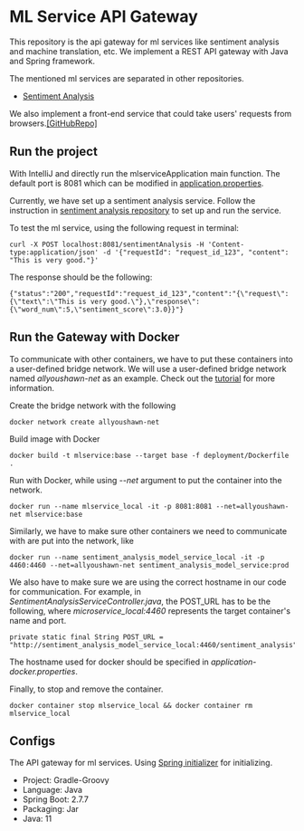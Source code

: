 # ML Service API Gateway
This repository is the api gateway for ml services like sentiment analysis and machine translation, etc. We implement a 
REST API gateway with Java and Spring framework. 


The mentioned ml services are separated in other repositories.
- [Sentiment Analysis](https://github.com/allyoushawn/sentiment_analysis_model_service)

We also implement a front-end service that 
could take users' requests from browsers.[[GitHubRepo]](https://github.com/allyoushawn/mlservicefrontend)
## Run the project
With IntelliJ and directly run the mlserviceApplication main function.
The default port is 8081 which can be modified in [application.properties](https://github.com/allyoushawn/mlservice/blob/main/application.properties).

Currently, we have set up a sentiment analysis service. 
Follow the instruction in [sentiment analysis repository](https://github.com/allyoushawn/sentiment_analysis_model_service)
to set up and run the service.


To test the ml service, using the following request in terminal:
```
curl -X POST localhost:8081/sentimentAnalysis -H 'Content-type:application/json' -d '{"requestId": "request_id_123", "content": "This is very good."}'
```
The response should be the following:
```
{"status":"200","requestId":"request_id_123","content":"{\"request\":{\"text\":\"This is very good.\"},\"response\":{\"word_num\":5,\"sentiment_score\":3.0}}"}
```

## Run the Gateway with Docker
To communicate with other containers, we have to put these containers into a user-defined bridge network.
We will use a user-defined bridge network named <em>allyoushawn-net</em> as an example.
Check out the [tutorial](https://www.tutorialworks.com/container-networking/) for more information.

Create the bridge network with the following
```
docker network create allyoushawn-net
```

Build image with Docker
```
docker build -t mlservice:base --target base -f deployment/Dockerfile .
```
Run with Docker, while using <em>--net</em> argument to put the container into the network.
```
docker run --name mlservice_local -it -p 8081:8081 --net=allyoushawn-net mlservice:base
```

Similarly, we have to make sure other containers we need to communicate with are put into the network, like
```
docker run --name sentiment_analysis_model_service_local -it -p 4460:4460 --net=allyoushawn-net sentiment_analysis_model_service:prod
```

We also have to make sure we are using the correct hostname in our code for communication.
For example, in <em>SentimentAnalysisServiceController.java</em>, the POST_URL has to be the following,
where <em>microservice_local:4460</em> represents the target container's name and port. 
```
private static final String POST_URL = "http://sentiment_analysis_model_service_local:4460/sentiment_analysis";
```
The hostname used for docker should be specified in <em>application-docker.properties</em>.

Finally, to stop and remove the container.
```
docker container stop mlservice_local && docker container rm mlservice_local
```

## Configs
The API gateway for ml services. Using [Spring initializer](https://start.spring.io) for initializing.
* Project: Gradle-Groovy
* Language: Java
* Spring Boot: 2.7.7
* Packaging: Jar
* Java: 11